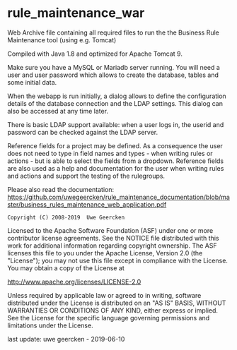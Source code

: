 rule_maintenance_war
====================

Web Archive file containing all required files to run the the Business Rule Maintenance tool (using e.g. Tomcat)

Compiled with Java 1.8 and optimized for Apache Tomcat 9.

Make sure you have a MySQL or Mariadb server running. You will need a user and user password which allows to create the database, tables and some initial data.

When the webapp is run initially, a dialog allows to define the configuration details of the database connection and the LDAP settings. This dialog can also be accessed at any time later.

There is basic LDAP support available: when a user logs in, the userid and password can be checked against the LDAP server.

Reference fields for a project may be defined. As a consequence the user does not need to type in field names and types - when writing rules or actions - but is able to select the fields from a dropdown. Reference fields are also used as a help and documentation for the user when writing rules and actions and support the testing of the rulegroups.

Please also read the documentation: https://github.com/uwegeercken/rule_maintenance_documentation/blob/master/business_rules_maintenance_web_application.pdf


    Copyright (C) 2008-2019  Uwe Geercken

 Licensed to the Apache Software Foundation (ASF) under one
 or more contributor license agreements.  See the NOTICE file
 distributed with this work for additional information
 regarding copyright ownership.  The ASF licenses this file
 to you under the Apache License, Version 2.0 (the
 "License"); you may not use this file except in compliance
 with the License.  You may obtain a copy of the License at

   http://www.apache.org/licenses/LICENSE-2.0

 Unless required by applicable law or agreed to in writing,
 software distributed under the License is distributed on an
 "AS IS" BASIS, WITHOUT WARRANTIES OR CONDITIONS OF ANY
 KIND, either express or implied.  See the License for the
 specific language governing permissions and limitations
 under the License.

last update: uwe geercken - 2019-06-10


